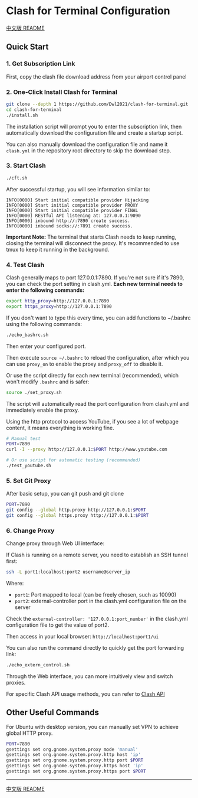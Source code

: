 # Clash for Terminal Configuration

[中文版 README](README.md)

## Quick Start

### 1. Get Subscription Link

First, copy the clash file download address from your airport control panel

### 2. One-Click Install Clash for Terminal

```bash
git clone --depth 1 https://github.com/Dwl2021/clash-for-terminal.git
cd clash-for-terminal
./install.sh
```

The installation script will prompt you to enter the subscription link, then automatically download the configuration file and create a startup script.

You can also manually download the configuration file and name it `clash.yml` in the repository root directory to skip the download step.

### 3. Start Clash

```bash
./cft.sh
```

After successful startup, you will see information similar to:

```
INFO[0000] Start initial compatible provider Hijacking  
INFO[0000] Start initial compatible provider PROXY      
INFO[0000] Start initial compatible provider FINAL      
INFO[0000] RESTful API listening at: 127.0.0.1:9090     
INFO[0000] inbound http://:7890 create success.         
INFO[0000] inbound socks://:7891 create success.  
```

**Important Note:** The terminal that starts Clash needs to keep running, closing the terminal will disconnect the proxy. It's recommended to use tmux to keep it running in the background.

### 4. Test Clash

Clash generally maps to port 127.0.0.1:7890. If you're not sure if it's 7890, you can check the port setting in clash.yml. **Each new terminal needs to enter the following commands:**

```bash
export http_proxy=http://127.0.0.1:7890
export https_proxy=http://127.0.0.1:7890
```

If you don't want to type this every time, you can add functions to ~/.bashrc using the following commands:

```bash
./echo_bashrc.sh
```

Then enter your configured port.

Then execute `source ~/.bashrc` to reload the configuration, after which you can use `proxy_on` to enable the proxy and `proxy_off` to disable it.

Or use the script directly for each new terminal (recommended), which won't modify `.bashrc` and is safer:

```bash
source ./set_proxy.sh
```

The script will automatically read the port configuration from clash.yml and immediately enable the proxy.

Using the http protocol to access YouTube, if you see a lot of webpage content, it means everything is working fine.

```bash
# Manual test
PORT=7890
curl -I --proxy http://127.0.0.1:$PORT http://www.youtube.com

# Or use script for automatic testing (recommended)
./test_youtube.sh
```

### 5. Set Git Proxy

After basic setup, you can git push and git clone

```bash
PORT=7890
git config --global http.proxy http://127.0.0.1:$PORT
git config --global https.proxy http://127.0.0.1:$PORT
```

### 6. Change Proxy

Change proxy through Web UI interface:

If Clash is running on a remote server, you need to establish an SSH tunnel first:

```bash
ssh -L port1:localhost:port2 username@server_ip
```

Where:
- `port1`: Port mapped to local (can be freely chosen, such as 10090)
- `port2`: external-controller port in the clash.yml configuration file on the server

Check the `external-controller: '127.0.0.1:port_number'` in the clash.yml configuration file to get the value of port2.

Then access in your local browser: `http://localhost:port1/ui`

You can also run the command directly to quickly get the port forwarding link:

```bash
./echo_extern_control.sh
```

Through the Web interface, you can more intuitively view and switch proxies.

For specific Clash API usage methods, you can refer to [Clash API](https://clash.wiki/runtime/external-controller.html)

## Other Useful Commands
For Ubuntu with desktop version, you can manually set VPN to achieve global HTTP proxy.

```bash
PORT=7890
gsettings set org.gnome.system.proxy mode 'manual'
gsettings set org.gnome.system.proxy.http host 'ip'
gsettings set org.gnome.system.proxy.http port $PORT
gsettings set org.gnome.system.proxy.https host 'ip'
gsettings set org.gnome.system.proxy.https port $PORT
```

---

[中文版 README](README.md)

